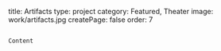 title: Artifacts
type: project
category: Featured, Theater
image: work/artifacts.jpg
createPage: false
order: 7

~~~

Content